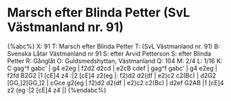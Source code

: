 # Marsch efter Blinda Petter (SvL Västmanland nr. 91)

{%abc%}
X: 91
T: Marsch efter Blinda Petter
T: (SvL Västmanland nr. 91)
B: Svenska Låtar Västmanland nr 91
S: efter Arvid Petterson
S: efter Blinda Petter
R: Gånglåt
O: Guldsmedshyttan, Västmanland
Q: 104
M: 2/4
L: 1/16
K: C
gag^f gabc' | g4 e2eg | f2d2 d2cd | e2cB cdef | 
gag^f gabc' | g4 e2eg | f2fd B2G2 |1 [cE]4 z4 :|2 [cE]4 z2(eg |:
f2)d2 d2(df | e2)c2 c2(Bc) | d2G2 [GG,]2[GG,]2 | cGce g2(eg |
f2)d2 d2(df | e2)c2 c2(Bc) | d2ef G2AB |1 [cE]4 z2 (eg :|2 [cE]4 z4 |]
{%endabc%}

